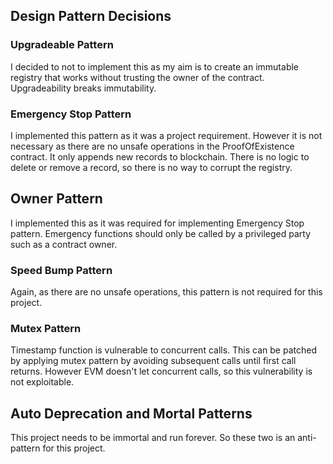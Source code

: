 ## Design Pattern Decisions

### Upgradeable Pattern

I decided to not to implement this as my aim is to create an immutable registry that works without trusting the owner of the contract.
Upgradeability breaks immutability.

### Emergency Stop Pattern

I implemented this pattern as it was a project requirement. However it is not necessary as there are no unsafe operations in the ProofOfExistence contract. It only appends new records to blockchain. There is no logic to delete or remove a record, so there is no way to corrupt the registry.

## Owner Pattern

I implemented this as it was required for implementing Emergency Stop pattern. Emergency functions should only be called by a privileged party such as a contract owner.

### Speed Bump Pattern

Again, as there are no unsafe operations, this pattern is not required for this project.
 
### Mutex Pattern

Timestamp function is vulnerable to concurrent calls. This can be patched by applying mutex pattern by avoiding subsequent calls until first call returns. However EVM doesn't let concurrent calls, so this vulnerability is not exploitable.

## Auto Deprecation and Mortal Patterns

This project needs to be immortal and run forever. So these two is an anti-pattern for this project.

